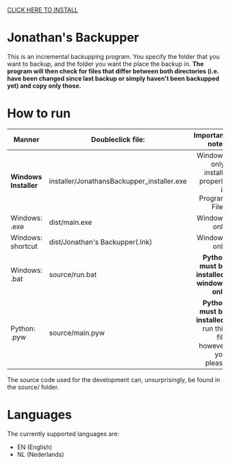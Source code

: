 [CLICK HERE TO INSTALL](../blob/master/installer/JonathansBackupper_installer.exe?raw=true)

# Jonathan's Backupper
This is an incremental backupping program.
You specify the folder that you want to backup, and the folder you want the place the backup in.
**The program will then check for files that differ between both directories (i.e. have been changed since last
backup or simply haven't been backupped yet) and copy only those.**

# How to run
| Manner            | Doubleclick file:               | Important notes                                                |
| ----------------- |-------------------------------- | --------------------------------------------------------------:|
| **Windows Installer** | installer/JonathansBackupper_installer.exe | Windows only, installs properly in Program Files |
| Windows: .exe     | dist/main.exe                   | Windows only                                                   |
| Windows: shortcut | dist/Jonathan's Backupper(.lnk) | Windows only                                                   |
| Windows: .bat     | source/run.bat                 | **Python must be installed, windows only**                      |
| Python: .pyw      | source/main.pyw                | **Python must be installed**, run this file however you please  |

The source code used for the development can, unsurprisingly, be found in the source/ folder.

# Languages
The currently supported languages are:
* EN (English)
* NL (Nederlands)
